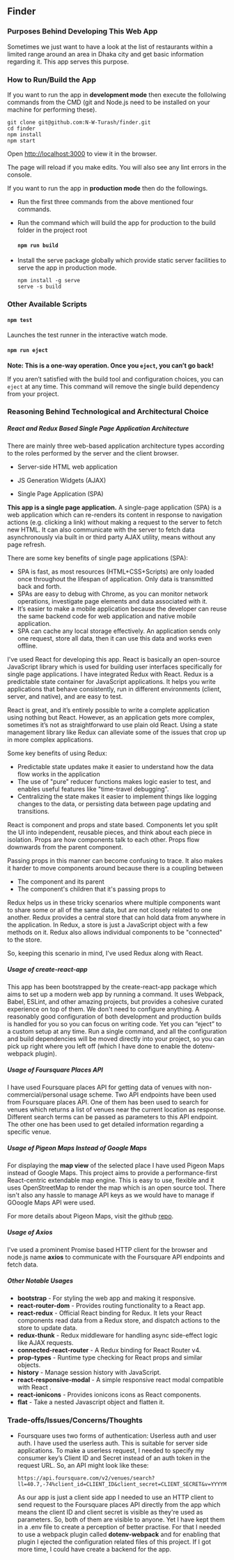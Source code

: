 ## Finder

### Purposes Behind Developing This Web App

Sometimes we just want to have a look at the list of restaurants within a limited range around an area in Dhaka city and get basic information regarding it. This app serves this purpose.

### How to Run/Build the App

If you want to run the app in <b>development mode</b> then execute the follolwing commands from the CMD (git and Node.js need to be installed on your machine for performing these).

```
git clone git@github.com:N-W-Turash/finder.git
cd finder
npm install 
npm start
```
Open [http://localhost:3000](http://localhost:3000) to view it in the browser.

The page will reload if you make edits.
You will also see any lint errors in the console.

If you want to run the app in <b>production mode</b> then do the followings.

* Run the first three commands from the above mentioned four commands.
* Run the command which will build the app for production to the build   folder in the project root
    #### `npm run build`

* Install the serve package globally which provide static server facilities to serve the app in production mode.

    ``` 
    npm install -g serve 
    serve -s build
    ```

### Other Available Scripts


#### `npm test`

Launches the test runner in the interactive watch mode.

#### `npm run eject`

**Note: This is a one-way operation. Once you `eject`, you can’t go back!**

If you aren’t satisfied with the build tool and configuration choices, you can `eject` at any time. This command will remove the single build dependency from your project.

### Reasoning Behind Technological and Architectural Choice 

##### React and Redux Based Single Page Application Architecture 

There are mainly three web-based application architecture types according to the roles performed by the server and the client browser.

* Server-side HTML web application</b>

* JS Generation Widgets (AJAX)

* Single Page Application (SPA)

<b>This app is a single page application.</b> A single-page application (SPA) is a web application which can re-renders its content in response to navigation actions (e.g. clicking a link) without making a request to the server to fetch new HTML. It can also communicate with the server to fetch data asynchronously via built in or third party AJAX utility, means without any page refresh. 

There are some key benefits of single page applications (SPA):

* SPA is fast, as most resources (HTML+CSS+Scripts) are only loaded once throughout the lifespan of application. Only data is transmitted back and forth.
* SPAs are easy to debug with Chrome, as you can monitor network operations, investigate page elements and data associated with it.
* It’s easier to make a mobile application because the developer can reuse the same backend code for web application and native mobile application.
* SPA can cache any local storage effectively. An application sends only one request, store all data, then it can use this data and works even offline.

I've used React for developing this app. React is basically an open-source JavaScript library which is used for building user interfaces specifically for single page applications. I have integrated Redux with React. Redux is a predictable state container for JavaScript applications. It helps you write applications that behave consistently, run in different environments (client, server, and native), and are easy to test. 

React is great, and it’s entirely possible to write a complete application using nothing but React. However, as an application gets more complex, sometimes it’s not as straightforward to use plain old React. Using a state management library like Redux can alleviate some of the issues that crop up in more complex applications.

Some key benefits of using Redux:
* Predictable state updates make it easier to understand how the data flow works in the application
* The use of "pure" reducer functions makes logic easier to test, and enables useful features like "time-travel debugging".
* Centralizing the state makes it easier to implement things like logging changes to the data, or persisting data between page updating and transitions.

React is component and props and state based. Components let you split the UI into independent, reusable pieces, and think about each piece in isolation. Props are how components talk to each other. Props flow downwards from the parent component.

Passing props in this manner can become confusing to trace. It also makes it harder to move components around because there is a coupling between

* The component and its parent
* The component's children that it's passing props to

Redux helps us in these tricky scenarios where multiple components want to share some or all of the same data, but are not closely related to one another. Redux provides a central store that can hold data from anywhere in the application. In Redux, a store is just a JavaScript object with a few methods on it. Redux also allows individual components to be "connected" to the store.

So, keeping this scenario in mind, I've used Redux along with React.

##### Usage of create-react-app

This app has been bootstrapped by the create-react-app package which aims to set up a modern web app by running a command. It uses Webpack, Babel, ESLint, and other amazing projects, but provides a cohesive curated experience on top of them. We don't need to configure anything. A reasonably good configuration of both development and production builds is handled for you so you can focus on writing code.
Yet you can “eject” to a custom setup at any time. Run a single command, and all the configuration and build dependencies will be moved directly into your project, so you can pick up right where you left off (which I have done to enable the dotenv-webpack plugin).

##### Usage of Foursquare Places API

I have used Foursquare places API for getting data of venues with non-commercial/personal usage scheme. Two API endpoints have been used from Foursquare places API. One of them has been used to search for venues which returns a list of venues near the current location as response. Different search terms can be passed as parameters to this API endpoint. The other one has been used to get detailed information regarding a specific venue. 

##### Usage of Pigeon Maps Instead of Google Maps

For displaying the <b>map view</b> of the selected place I have used Pigeon Maps instead of Google Maps. This project aims to provide a performance-first React-centric extendable map engine. This is easy to use, flexible and it uses OpenStreetMap to render the map which is an open source tool. There isn't also any hassle to manage API keys as we would have to manage if GOoogle Maps API were used. 

For more details about Pigeon Maps, visit the github [repo](https://github.com/mariusandra/pigeon-maps).

##### Usage of Axios

I've used a prominent Promise based HTTP client for the browser and node.js name <b>axios</b> to communicate with the Foursquare API endpoints and fetch data. 

##### Other Notable Usages

* <b>bootstrap</b> - For styling the web app and making it responsive.
* <b>react-router-dom</b> - Provides routing functionality to a React app.
* <b>react-redux</b> - Official React binding for Redux. It lets your React components read data from a Redux store, and dispatch actions to the store to update data.
* <b>redux-thunk</b> - Redux middleware for handling async side-effect logic like AJAX requests.
* <b>connected-react-router</b> - A Redux binding for React Router v4.
* <b>prop-types</b> - Runtime type checking for React props and similar objects.
* <b>history</b> - Manage session history with JavaScript.
* <b>react-responsive-modal</b> - A simple responsive react modal compatible with React .
* <b>react-ionicons</b> - Provides ionicons icons as React components.
* <b>flat</b> - Take a nested Javascript object and flatten it.
 

### Trade-offs/Issues/Concerns/Thoughts

* Foursquare uses two forms of authentication: Userless auth and user        auth. I have used the userless auth. This is suitable for server side      applications. To make a userless request, I needed to specify my       
  consumer key’s Client ID and Secret instead of an auth token in the request URL.
  So, an API might look like these:

    ```
    https://api.foursquare.com/v2/venues/search?ll=40.7,-74%client_id=CLIENT_ID&client_secret=CLIENT_SECRET&v=YYYYMMDD`
    ```
    As our app is just a client side app I needed to use an HTTP client to send request to the Foursquare places API directly from the app which means the client ID and client secret is visible as they're used as  parameters. So, both of them are visible to anyone. Yet I have kept them in a .env file to create a perception of better practise. For that I needed to use a webpack plugin called <b>dotenv-webpack</b> and for enabling that plugin I ejected the configuration related files of this project. If I got more time, I could have create a backend for the app. 
    <br><br>



